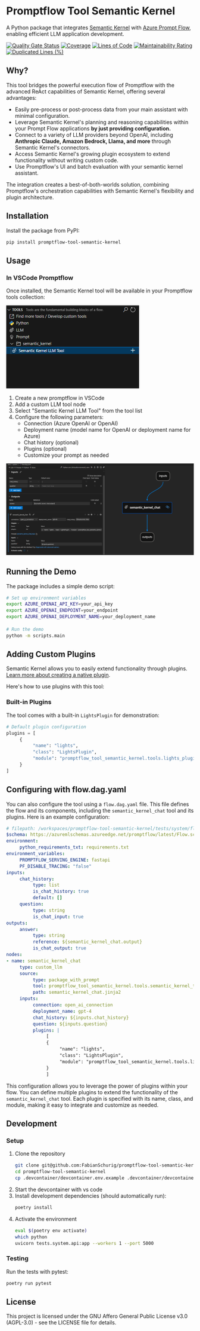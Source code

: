 # Promptflow Tool Semantic Kernel

A Python package that integrates [Semantic Kernel](https://github.com/microsoft/semantic-kernel) with [Azure Prompt Flow](https://github.com/microsoft/promptflow), enabling efficient LLM application development.

[![Quality Gate Status](https://sonarcloud.io/api/project_badges/measure?project=FabianSchurig_promptflow-tool-semantic-kernel&metric=alert_status)](https://sonarcloud.io/summary/new_code?id=FabianSchurig_promptflow-tool-semantic-kernel)
[![Coverage](https://sonarcloud.io/api/project_badges/measure?project=FabianSchurig_promptflow-tool-semantic-kernel&metric=coverage)](https://sonarcloud.io/summary/new_code?id=FabianSchurig_promptflow-tool-semantic-kernel)
[![Lines of Code](https://sonarcloud.io/api/project_badges/measure?project=FabianSchurig_promptflow-tool-semantic-kernel&metric=ncloc)](https://sonarcloud.io/summary/new_code?id=FabianSchurig_promptflow-tool-semantic-kernel)
[![Maintainability Rating](https://sonarcloud.io/api/project_badges/measure?project=FabianSchurig_promptflow-tool-semantic-kernel&metric=sqale_rating)](https://sonarcloud.io/summary/new_code?id=FabianSchurig_promptflow-tool-semantic-kernel)
[![Duplicated Lines (%)](https://sonarcloud.io/api/project_badges/measure?project=FabianSchurig_promptflow-tool-semantic-kernel&metric=duplicated_lines_density)](https://sonarcloud.io/summary/new_code?id=FabianSchurig_promptflow-tool-semantic-kernel)

## Why?

This tool bridges the powerful execution flow of Promptflow with the advanced ReAct capabilities of Semantic Kernel, offering several advantages:

- Easily pre-process or post-process data from your main assistant with minimal configuration.
- Leverage Semantic Kernel's planning and reasoning capabilities within your Prompt Flow applications **by just providing configuration.**
- Connect to a variety of LLM providers beyond OpenAI, including **Anthropic Claude, Amazon Bedrock, Llama, and more** through Semantic Kernel's connectors.
- Access Semantic Kernel's growing plugin ecosystem to extend functionality without writing custom code.
- Use Promptflow's UI and batch evaluation with your semantic kernel assistant.

The integration creates a best-of-both-worlds solution, combining Promptflow's orchestration capabilities with Semantic Kernel's flexibility and plugin architecture.


## Installation

Install the package from PyPI:

```bash
pip install promptflow-tool-semantic-kernel
```

## Usage

### In VSCode Promptflow

Once installed, the Semantic Kernel tool will be available in your Promptflow tools collection:

![New Tool in Sidebar](./docs/promptflow_tools.png)

1. Create a new promptflow in VSCode
2. Add a custom LLM tool node
3. Select "Semantic Kernel LLM Tool" from the tool list
4. Configure the following parameters:
    - Connection (Azure OpenAI or OpenAI)
    - Deployment name (model name for OpenAI or deployment name for Azure)
    - Chat history (optional)
    - Plugins (optional)
    - Customize your prompt as needed  
      
  
![Semantic Kernel Chat](./docs/vscode.png)

## Running the Demo

The package includes a simple demo script:

```bash
# Set up environment variables
export AZURE_OPENAI_API_KEY=your_api_key
export AZURE_OPENAI_ENDPOINT=your_endpoint
export AZURE_OPENAI_DEPLOYMENT_NAME=your_deployment_name

# Run the demo
python -m scripts.main
```

## Adding Custom Plugins

Semantic Kernel allows you to easily extend functionality through plugins. [Learn more about creating a native plugin](https://learn.microsoft.com/en-us/semantic-kernel/get-started/quick-start-guide?pivots=programming-language-python#create-a-native-plugin).

Here's how to use plugins with this tool:

### Built-in Plugins

The tool comes with a built-in `LightsPlugin` for demonstration:

```python
# Default plugin configuration
plugins = [
     {
          "name": "lights",
          "class": "LightsPlugin",
          "module": "promptflow_tool_semantic_kernel.tools.lights_plugin"
     }
]
```

## Configuring with flow.dag.yaml

You can also configure the tool using a `flow.dag.yaml` file. This file defines the flow and its components, including the `semantic_kernel_chat` tool and its plugins. Here is an example configuration:

```yaml
# filepath: /workspaces/promptflow-tool-semantic-kernel/tests/system/flow.dag.yaml
$schema: https://azuremlschemas.azureedge.net/promptflow/latest/Flow.schema.json
environment:
     python_requirements_txt: requirements.txt
environment_variables:
     PROMPTFLOW_SERVING_ENGINE: fastapi
     PF_DISABLE_TRACING: "false"
inputs:
     chat_history:
          type: list
          is_chat_history: true
          default: []
     question:
          type: string
          is_chat_input: true
outputs:
     answer:
          type: string
          reference: ${semantic_kernel_chat.output}
          is_chat_output: true
nodes:
- name: semantic_kernel_chat
     type: custom_llm
     source:
          type: package_with_prompt
          tool: promptflow_tool_semantic_kernel.tools.semantic_kernel_tool.semantic_kernel_chat
          path: semantic_kernel_chat.jinja2
     inputs:
          connection: open_ai_connection
          deployment_name: gpt-4
          chat_history: ${inputs.chat_history}
          question: ${inputs.question}
          plugins: |
               [
               {
                    "name": "lights",
                    "class": "LightsPlugin",
                    "module": "promptflow_tool_semantic_kernel.tools.lights_plugin"
               }
               ]
```

This configuration allows you to leverage the power of plugins within your flow. You can define multiple plugins to extend the functionality of the `semantic_kernel_chat` tool. Each plugin is specified with its name, class, and module, making it easy to integrate and customize as needed.

## Development

### Setup

1. Clone the repository
     ```bash
     git clone git@github.com:FabianSchurig/promptflow-tool-semantic-kernel.git
     cd promptflow-tool-semantic-kernel
     cp .devcontainer/devcontainer.env.example .devcontainer/devcontainer.env
     ```
2. Start the devcontainer with vs code
3. Install development dependencies (should automatically run):
     ```bash
     poetry install
     ```
4. Activate the environment
     ```bash
     eval $(poetry env activate)
     which python
     uvicorn tests.system.api:app --workers 1 --port 5000
     ```

### Testing

Run the tests with pytest:

```bash
poetry run pytest
```

## License

This project is licensed under the GNU Affero General Public License v3.0 (AGPL-3.0) - see the LICENSE file for details.